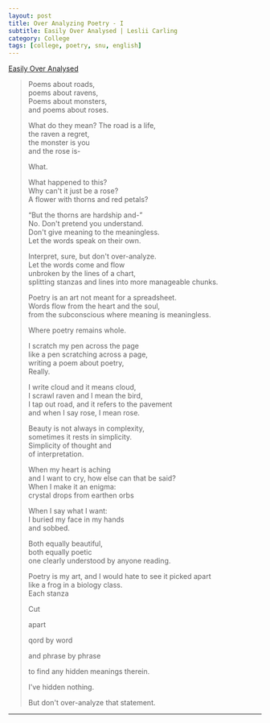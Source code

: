 ```yaml
---
layout: post
title: Over Analyzing Poetry - I
subtitle: Easily Over Analysed | Leslii Carling
category: College
tags: [college, poetry, snu, english]
---
```


[Easily Over Analysed](http://hellopoetry.com/words/375406/over-analyzed/poems/)

> Poems about roads,  
> poems about ravens,  
> Poems about monsters,  
> and poems about roses.
>
> What do they mean? The road is a life,  
> the raven a regret,  
> the monster is you  
> and the rose is-  
>
> What.
>
> What happened to this?  
> Why can't it just be a rose?  
> A flower with thorns and red petals?  
> 
> “But the thorns are hardship and-”  
> No. Don't pretend you understand.  
> Don't give meaning to the meaningless.  
> Let the words speak on their own.
> 
> Interpret, sure, but don't over-analyze.  
> Let the words come and flow  
> unbroken by the lines of a chart,  
> splitting stanzas and lines into more manageable chunks.
> 
> Poetry is an art not meant for a spreadsheet.  
> Words flow from the heart and the soul,  
> from the subconscious where meaning is meaningless.
> 
> Where poetry remains whole.
> 
> I scratch my pen across the page  
> like a pen scratching across a page,  
> writing a poem about poetry,  
> Really.
>
> I write cloud and it means cloud,  
> I scrawl raven and I mean the bird,  
> I tap out road, and it refers to the pavement  
> and when I say rose, I mean rose.
>
> Beauty is not always in complexity,  
> sometimes it rests in simplicity.  
> Simplicity of thought and  
> of interpretation.
> 
> When my heart is aching  
> and I want to cry, how else can that be said?  
> When I make it an enigma:  
> crystal drops from earthen orbs
> 
> When I say what I want:  
> I buried my face in my hands   
> and sobbed.
> 
> Both equally beautiful,  
> both equally poetic  
> one clearly understood by anyone reading.
> 
> Poetry is my art, and I would hate to see it picked apart  
> like a frog in a biology class.  
> Each stanza  
> 
> Cut 
> 
> apart
> 
> qord by word
> 
> and phrase by phrase
> 
> to find any hidden meanings therein.
> 
> I've hidden nothing.
> 
> But don't over-analyze that statement.

---